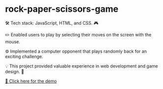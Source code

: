 # rock-paper-scissors-game
🛠 Tech stack: JavaScript, HTML, and CSS. 🎮

✏️ Enabled users to play by selecting their moves on the screen with the mouse.

⚙️ Implemented a computer opponent that plays randomly back for an exciting challenge.

💡 This project provided valuable experience in web development and game design. 🚀

[🔗 Click here for the demo](https://bogdanncalin.github.io/rock-paper-scissors-game/)
